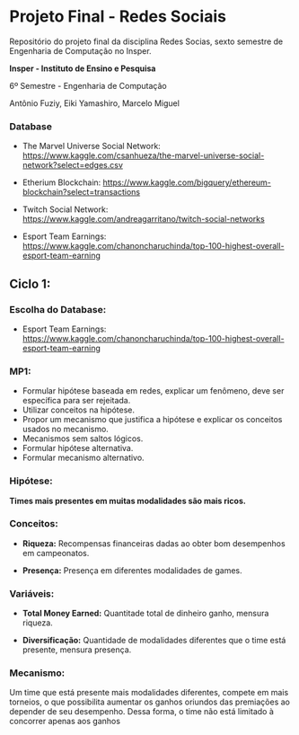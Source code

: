 # Projeto Final - Redes Sociais

Repositório do projeto final da disciplina Redes Socias, sexto semestre de Engenharia de Computação no Insper.

**Insper - Instituto de Ensino e Pesquisa**

6º Semestre - Engenharia de Computação

Antônio Fuziy, Eiki Yamashiro, Marcelo Miguel

### Database

- The Marvel Universe Social Network: https://www.kaggle.com/csanhueza/the-marvel-universe-social-network?select=edges.csv

- Etherium Blockchain: https://www.kaggle.com/bigquery/ethereum-blockchain?select=transactions

- Twitch Social Network: https://www.kaggle.com/andreagarritano/twitch-social-networks

- Esport Team Earnings: https://www.kaggle.com/chanoncharuchinda/top-100-highest-overall-esport-team-earning


## Ciclo 1:

### Escolha do Database:

- Esport Team Earnings: https://www.kaggle.com/chanoncharuchinda/top-100-highest-overall-esport-team-earning

### MP1:

- Formular hipótese baseada em redes, explicar um fenômeno, deve ser específica para ser rejeitada.
- Utilizar conceitos na hipótese.
- Propor um mecanismo que justifica a hipótese e explicar os conceitos usados no mecanismo.
- Mecanismos sem saltos lógicos.
- Formular hipótese alternativa.
- Formular mecanismo alternativo.

### Hipótese:

**Times mais presentes em muitas modalidades são mais ricos.**

### Conceitos:

- **Riqueza:** Recompensas financeiras dadas ao obter bom desempenhos em campeonatos.

- **Presença:** Presença em diferentes modalidades de games.

### Variáveis:

- **Total Money Earned:** Quantitade total de dinheiro ganho, mensura riqueza.

- **Diversificação:** Quantidade de modalidades diferentes que o time está presente, mensura presença.

### Mecanismo:

Um time que está presente mais modalidades diferentes, compete em mais torneios, o que possibilita aumentar os ganhos oriundos das premiações ao depender de seu desempenho. Dessa forma, o time não está limitado à concorrer apenas aos ganhos 

